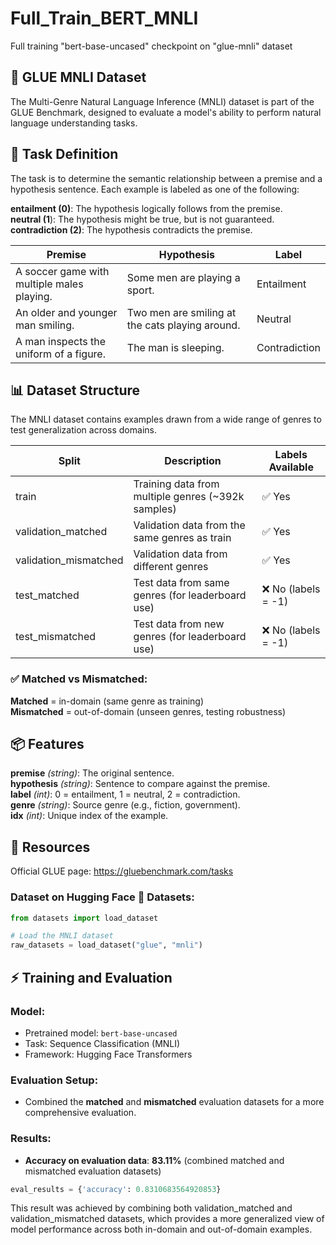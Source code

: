 # Full_Train_BERT_MNLI
Full training "bert-base-uncased" checkpoint on "glue-mnli" dataset

## 🧠 GLUE MNLI Dataset
The Multi-Genre Natural Language Inference (MNLI) dataset is part of the GLUE Benchmark, designed to evaluate a model's ability to perform natural language understanding tasks.

## 📘 Task Definition
The task is to determine the semantic relationship between a premise and a hypothesis sentence. Each example is labeled as one of the following:

**entailment (0)**: The hypothesis logically follows from the premise.  
**neutral (1**): The hypothesis might be true, but is not guaranteed.  
**contradiction (2)**: The hypothesis contradicts the premise.  

| Premise                                           | Hypothesis                                      | Label         |
|--------------------------------------------------|-------------------------------------------------|---------------|
| A soccer game with multiple males playing.       | Some men are playing a sport.                   | Entailment    |
| An older and younger man smiling.                | Two men are smiling at the cats playing around. | Neutral       |
| A man inspects the uniform of a figure.          | The man is sleeping.                            | Contradiction |

## 📊 Dataset Structure
The MNLI dataset contains examples drawn from a wide range of genres to test generalization across domains.

| Split                 | Description                                        | Labels Available |
|----------------------|----------------------------------------------------|------------------|
| train                | Training data from multiple genres (~392k samples) | ✅ Yes           |
| validation_matched   | Validation data from the same genres as train      | ✅ Yes           |
| validation_mismatched| Validation data from different genres              | ✅ Yes           |
| test_matched         | Test data from same genres (for leaderboard use)   | ❌ No (labels = -1) |
| test_mismatched      | Test data from new genres (for leaderboard use)    | ❌ No (labels = -1) |

### ✅ Matched vs Mismatched:  
**Matched** = in-domain (same genre as training)  
**Mismatched** = out-of-domain (unseen genres, testing robustness)

## 📦 Features
**premise** *(string)*: The original sentence.  
**hypothesis** *(string)*: Sentence to compare against the premise.  
**label** *(int)*: 0 = entailment, 1 = neutral, 2 = contradiction.  
**genre** *(string)*: Source genre (e.g., fiction, government).  
**idx** *(int)*: Unique index of the example.

## 🔗 Resources
Official GLUE page: https://gluebenchmark.com/tasks

### Dataset on Hugging Face 🤗 Datasets:  
```python
from datasets import load_dataset

# Load the MNLI dataset
raw_datasets = load_dataset("glue", "mnli")
```
## ⚡ Training and Evaluation

### Model:
- Pretrained model: `bert-base-uncased`
- Task: Sequence Classification (MNLI)
- Framework: Hugging Face Transformers

### Evaluation Setup:
- Combined the **matched** and **mismatched** evaluation datasets for a more comprehensive evaluation.

### Results:
- **Accuracy on evaluation data**: **83.11%** (combined matched and mismatched evaluation datasets)

```python
eval_results = {'accuracy': 0.8310683564920853}
```
This result was achieved by combining both validation_matched and validation_mismatched datasets, which provides a more generalized view of model performance across both in-domain and out-of-domain examples.
